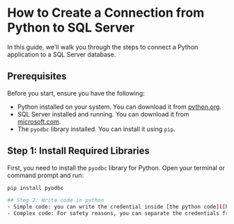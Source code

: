 # How to Create a Connection from Python to SQL Server

In this guide, we'll walk you through the steps to connect a Python application to a SQL Server database.

## Prerequisites

Before you start, ensure you have the following:

- Python installed on your system. You can download it from [python.org](https://www.python.org/).
- SQL Server installed and running. You can download it from [microsoft.com](https://www.microsoft.com/en-us/sql-server).
- The `pyodbc` library installed. You can install it using `pip`.

## Step 1: Install Required Libraries

First, you need to install the `pyodbc` library for Python. Open your terminal or command prompt and run:

```sh
pip install pyodbc

## Step 2: Write code in python
- Simple code: you can write the credential inside [the python code]([https://github.com/erickpaulus/DB/blob/main/mysql_reference.py](https://github.com/erickpaulus/DB/blob/main/sqlserver_reference.py))
- Complex code: For safety reasons, you can separate the credentials from [the code](https://github.com/erickpaulus/DB/blob/main/connect_mysql.py) by using a [configuration file](https://github.com/erickpaulus/DB/blob/main/config.ini)
